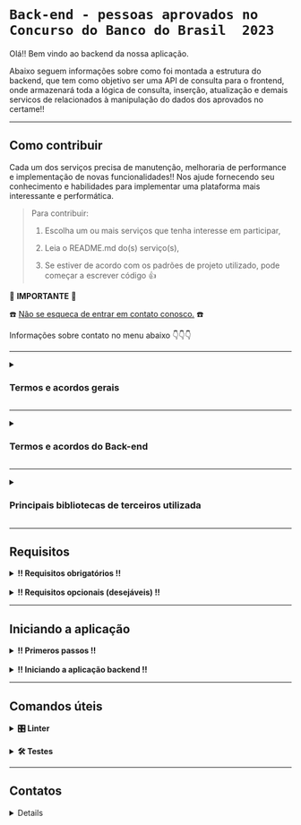 
# `Back-end - pessoas aprovados no Concurso do Banco do Brasil  2023`

Olá!! Bem vindo ao backend da nossa aplicação.

Abaixo seguem informações sobre como foi montada a estrutura do backend, que tem como objetivo ser uma API de consulta para o frontend, onde armazenará toda a lógica de consulta, inserção, atualização e demais servicos de relacionados à manipulação do dados dos aprovados no certame!!

<hr>

## Como contribuir ##
Cada um dos serviços precisa de manutenção, melhoraria de performance e implementação de novas funcionalidades!!
Nos ajude fornecendo seu conhecimento e habilidades para implementar uma plataforma mais interessante e performática.

  > Para contribuir:
  >
  > 1. Escolha um ou mais serviços que tenha interesse em participar,
  >
  > 2. Leia o README.md do(s) serviço(s),
  >  
  > 3. Se estiver de acordo com os padrões de projeto utilizado, pode começar a escrever código :thumbsup:

:loudspeaker: **IMPORTANTE** :loudspeaker:

:telephone: [Não se esqueca de entrar em contato conosco.](#contatos) :telephone:

Informações sobre contato no menu abaixo :point_down::point_down::point_down:

<hr>

<details>

  <summary>
    <strong>
      <h3>
        Termos e acordos gerais
      </h3>
    </strong>
  </summary>

Aos interessados em particiar do projeto, segue abaixo as recomendações e regras a serem seguidas para os contribuidores.
  - Cada serviço tem suas regras e recomendações específicas, consulte o README.md de cada serviço para mais detalhes.
  - Padrões de projeto devem ser seguidos, a fim de se evitar conflitos.
  - Para todos os serviços utilizamos a estrutura de [Git](https://blog.rocketseat.com.br/iniciando-com-git-github/) e [Git Flow](https://medium.com/trainingcenter/utilizando-o-fluxo-git-flow-e63d5e0d5e04).
  - Todos os serviços se integram através de containers [docker](https://www.docker.com/) - para mais informações sobre containers [docker / docker compose / docker-cli](https://docs.docker.com/get-started/overview/) consulte a documentação.
  - Aprovação e merge de cada pull requests deve ter aprovação de pelo menos 1 (um) outro colaborador.

</details>

<hr>

<details>

  <summary>
    <strong>
      <h3>
        Termos e acordos do Back-end
      </h3>
    </strong>
  </summary>

Para o backend foi escolhida linguagem `TypeScript`, sendo executada através do **NODE.JS**, para criar um API RESTful, responsável por receber requisições da aplicação frontend, e implementar as lógicas necessárias para realizar as consultas necessárias ao banco de dados.

<br>
<br>

1. Especificações **gerais** para implementações de manutenção do backend:
  - linguagem - `TypeScript`,
  - padrão de escrita e linguagem:
     - [Camel case](https://pt.wikipedia.org/wiki/CamelCase),
     - Inglês para o código,
     - PT-BR para comentários,
  - Estrutura:
    - POO - [(Progamação Orientada a Objeto)](https://pt.wikipedia.org/wiki/Orienta%C3%A7%C3%A3o_a_objetos)
    - [API RESTful](https://aws.amazon.com/pt/what-is/restful-api/#:~:text=A%20API%20RESTful%20%C3%A9%20uma,terceiros%20para%20executar%20v%C3%A1rias%20tarefas.)
    - [Arquitetura MVC](https://www.geeksforgeeks.org/mvc-framework-introduction/)
      - Controller: camada responsável por receber e mapear as requisições feitas pelo cliente (comunicação restrita com camada service).
      - Service: camada responsável por estabelecer e processar as regras de negócio (comunicação estrita com camada repository).
      - Repository:  camada responsável por realizar a conexão com banco de dados (comunicação restrita com o ORM - [Object-Relational Mapping](https://blog.cubos.academy/orm-object-relational-mapper/#)).
  - Princípios:
    - [SOLID](https://medium.com/desenvolvendo-com-paixao/o-que-%C3%A9-solid-o-guia-completo-para-voc%C3%AA-entender-os-5-princ%C3%ADpios-da-poo-2b937b3fc530)

<br>
<br>

2. Para garantir a padronização são utilizadas as seguintes ferramentas para verificação de código estático:
  - Linter:
    - [ESlint](https://eslint.org/)
    - [TypeScript-eslint](https://typescript-eslint.io/)

<br>
<br>

3. Para garantir a confiabailidade é **obrigatória** a implementação de testes. Os testes deverão seguir as seguintes especificações:
 - testes unitários:
     - biblioteca utilizada - [JEST](https://jestjs.io/pt-BR/)
 - testes de cobertura:
     - biblioteca utilizada - [JEST](https://jestjs.io/pt-BR/)
 - testes de integração:
     - biblioteca utilizada - [SuperTest](https://github.com/ladjs/supertest#readme)

<br>
<br>

⚠️
<strong>
Qualquer alteração no código, seja uma pequena correção de bug ou desenvolvimento de uma nova funcionalidade, somente será aceita se
</strong>
⚠️:
  -  Sem erros de lint no código submetido.
  -  Aprovação em todos os testes preexistentes;
  -  Aprovação em todos os novos testes implementados;
  -  taxa de cobertura do código, por testes, estiver acima do 90%;
  
</details>

<hr>

<details>

  <summary>
    <strong>
      <h3>
        Principais bibliotecas de terceiros utilizada
      </h3>
    </strong>
  </summary>

  >Para informações detalhadas sobre todas as bibliotecas de terceiros utilizadas nesse projeto acesse as informações diretamente no arquivo     `package.json`

Para novos contribuidores, acreditamos que será importante destacar quais são as principais bibliotecas de terceiros, frameworks e demais stacks que demadarão manutenção e conhecimento por aqueles que trabalharão diretamente no código da aplicação.

Assim como também documentar e deixar a disposição links úteis para consultas e aprendizados.

Bibliotecas:
1. Linguagem - [TypeScript](https://www.typescriptlang.org/docs/)
2. Runtime - [Node.js](https://nodejs.org/docs/latest/api/)
3. Web - [Express](https://expressjs.com/pt-br/starter/hello-world.html)
4. ORM - [Object-Relational Mapping](https://blog.cubos.academy/orm-object-relational-mapper/#):
   - [Sequelize](https://sequelize.org/)
   - [postgres](https://github.com/brianc/node-postgres)
6. Criptografia:
   - [JWT - Json Web Token](https://github.com/auth0/node-jsonwebtoken)
   - [Bcrypt](https://github.com/kelektiv/node.bcrypt.js#readme)
7. Testes:
   - [JEST](https://jestjs.io/pt-BR/)
   - [SuperTest](https://github.com/ladjs/supertest#readme)
8. Linter - [ESlint](https://eslint.org/)
  
</details>

<hr>

## Requisitos ##

<details>

  <summary>
    <strong>
      !! Requisitos obrigatórios !!
    </strong>
  </summary>

  <br>
  
  1. Docker :red_circle::

       - Para verificar a instalação do `docker` execute no terminal:

         ```
         $ docker --version
         ```

         caso o retorno seja algo como:

         ```
         $ docker: command not found
         ```

         siga pra este [link - Instalação do Docker Engine -](https://docs.docker.com/engine/install/) para realizar a instalação do Docker.

  <br>
  <br>

  2. Node.js :red_circle::
     
      - Para verificar a instalação do `node` execute no terminal:

        ```
        $ node --version
        ```
        
        caso o retorno seja algo como:

        ```
        $ Command 'node' not found, but can be installed with:
        $ sudo apt install nodejs
        ```

        siga pra este [link - Inslação do Node através do NVM -](https://github.com/nvm-sh/nvm#installing-and-updating) para realizar a instalação do node.js.

</details>

<br>

<details>
  <summary>
    <strong>
      !! Requisitos opcionais (desejáveis) !!
    </strong>
  </summary>

  <br>

  1. Python versão 3 ou superior :green_circle::

       - Para verificar a instalção do `Python` execute no terminal:
         ```
         $ python3 --version
         ```

         caso o retorno seja algo como:

         ```
         $ command not found: python
         ```

         siga para esse [link - Instalação do python -](https://wiki.python.org/moin/BeginnersGuide/Download) para realizar a instalação do python 3 ou superior.
  
</details>

<hr>

## Iniciando a aplicação ##

<details>

  <summary>
    <strong>
      ‼ Primeros passos !!
    </strong>
  </summary>

<br>

1. Clone o repositório
   - Use o comando:
     - `git clone <url do repositório>`
   - Entre na pasta do repositório que você acabou de clonar:
     - `cd <nome do repositório>`
   - Entre na pasta do backend:
     - `cd backend`

<br>
<br>
  
2. Crie um arquvivo `.env`:
   - User o comando abaixo para criar uma arquivo para definir as variáveis de ambiente:

     ```
     $ touch .env
     ```

   - Abra o arquivo `.env` no editor de códido de sua preferência e defina as seguintes variáveis de ambiente:

     ```
     1.  POSTGRES_DB=defina_o_nome_do_db
     2.  POSTGRES_USER=defina_um_usuário
     3.  POSTGRES_PASSWORD=defina_uma_senha
     4.  PORT_DB=defina_uma_porta
     5.  PORT_BACK=defina_uma_porta
     6.  HOST_BACK=defina_o_host
     7.  JWT_SECRET=segredo-jwt
     8.  JWT_EXPIRATION=tempo-de-expiracao
     ```

   - caso não tenha familiaridae com alguma das variáveis de ambiente citadas acima consulte:
     - [PostgresSQL](https://www.postgresql.org/docs/16/tutorial.html) ou [docker-postgres](https://hub.docker.com/_/postgres)
     - [JWT - Json Web Token](https://github.com/auth0/node-jsonwebtoken)

<br>
<br>
  
3. Inicie o conatainer do banco de dados com o Docker através de uma das opções abaixo:
   - <details><summary>Através do <code>docker compose</code> (Recomendado):</summary>
     
     <br>
   
     - Retorne ao diretório superior com o comando:
     
       ```
       $ cd ..
       ```
     
     <br>
     
     - User o comando abaixo para criar uma arquivo para definir as variáveis de ambiente:

       ```
       $ touch .env
       ```
     
     <br>
     
     - Abra o arquivo `.env` no editor de códido de sua preferência e defina as seguintes variáveis de ambiente:

       ```
       1.  POSTGRES_DB=defina_o_nome_do_db
       2.  POSTGRES_USER=defina_um_usuário
       3.  POSTGRES_PASSWORD=defina_uma_senha
       4.  PORT_DB=defina_uma_porta
       5.  PORT_BACK=defina_uma_porta
       6.  HOST_BACK=defina_o_host
       7.  JWT_SECRET=segredo-jwt
       8.  JWT_EXPIRATION=tempo-de-expiracao
       ```

     **Observação**: As variáveis de ambiente definidas neste arquivo **DEVEM** coincidir com as variáveis definidas anteriormente no arquivo `.env` do diretório `backend` criadas no passo 2.

     <br>
     
     - Inicie o banco de dados através do comando:

       ```
       $ docker compose up db -d
       ```

       Caso esteja usando uma versão mais antiga do Docker, e o comando acima resultar em erro, tente o comando abaixo:

       ```
       $ docker-compose up db -d
       ```
  
     </details>
     
   - <details><summary>Através do diretório do banco de dados:</summary>
     
     <br>
     
     - Mude para o diretório `database` na raiz do projeto com o comando:

       ```
       $ cd ../database
       ```

     <br>
     
     - User o comando abaixo para criar uma arquivo para definir as variáveis de ambiente:

       ```
       $ touch .env
       ```

     <br>
     
     - Abra o arquivo `.env` no editor de códido de sua preferência e defina as seguintes variáveis de ambiente:

       ```
       1.  PORT_DB=defina_uma_porta
       2.  POSTGRES_USER=defina_um_usuário
       3.  POSTGRES_PASSWORD=defina_uma_senha
       4.  POSTGRES_DB=defina_o_nome_do_db
       ```
     **Observação**: As variáveis de ambiente definidas neste arquivo **DEVEM** coincidir com as variáveis definidas anteriormente no arquivo `.env` do diretório `backend` criadas no passo 2.

     <br>
     
     - User os comandos abaixo para criar o banco de dados através do `Dockerfile` e iniciar uma `network`:

       ```
       $ docker build -t database .
       $ docker network create aprovados_bb
       $ docker run --name db --env-file .env -p 5432:5432 -v ./data:/var/lib/postgresql/data --rm --network=aprovados_bb -d database
       ```

     </details>
     
   - <details><summary>Através da criação de containers manualmente:</summary>
     
     <br>
     
     - Use o comando abaixo para criar um container para o banco de dados, criar uma `network`, e configurar as variáveis de ambinte:

       ```
       $ docker network create aprovados_bb
       $ docker create --name db \
       --env-file .env \
       -p 5432:5432 \
       -v ${PWD}/../database/data:/var/lib/postgresql/data \
       --rm \
       --network=aprovados_bb \
       postgres:16

       $ docker cp ${PWD}/../database/uuid_install.sh:/docker-entrypoint-initdb.d/
       $ docker start db
       ```

     </details>

<br>
<br>

4. Após iniciado o banco, verifique se o container está ativo e operacional com uma das opções abaixo:
     - Inicie alguma aplicação para acesso ao postgres. Ex.: [Dbeaver](https://dbeaver.io/download/), [pgAdmin](https://www.pgadmin.org/)
       
       ou
   
     - Acesse via terminal com os comandos:
       
       ```
       $ docker exec -i -t db sh
       $ psql -U $POSTGRES_USER -d $POSTGRES_DB -h localhost -p 5432 -W
       ```

</details>

<br>

<details>

  <summary>
    <strong>
      ‼ Iniciando a aplicação backend !!
    </strong>
  </summary>

  <br>

  Uma vez o **banco de dados** está operacional, será possível iniciar o backend da aplicação. Ressaltamos que não é possível inicar o serviço backend sem a devida conexão a um banco de dados, em razão da integração entre a biblioteca de ORM - (Object-Relational Mapping) e o banco de dados (database/db).

  Para iniciar a aplicação em ambiente de `desenvolvimento` use os seguintes comandos:
    
  ```
  $ npm install
  $ npm run dev
  ```

  Para iniciar a aplicação em ambiente de `produção` use os seguintes comandos:

  ```
  $ cd ..
  $ docker compose up backend -d
  ```

</details>

<hr>

## Comandos úteis ##

<details>

  <summary>
    <strong>
      <strong>🎛 Linter</strong>
    </strong>
  </summary>

  <br>

  Para garantir a qualidade do código, utilizamos neste projeto o `Eslint`.
  Assim garantimos alinhamento com as boas práticas de desenvolvimento, legíbilidade do código e facilita a manutenção!
  
  Para poder executar o `Eslint` certifique-se que realizou a instalação das dependências do projeto.
  Se você seguiu o passo-a-passo até aqui é esperado que tenha uma pasta com nome `node_modules` dentro do diretório `backend`.
  
  Caso tenha pulado alguma etapa, e não tenha a pasta acima mencionada dentro do diretório `backend`, execute o comando:
  
  ```
  $ npm install
  ```

  Uma vez que os pacotes estão devidamente instalados, para executar localmente a avaliação do linter - `Eslint` - execute o comando abaixo:
  
  ```
  $ npm run lint
  ```

  Se a análise do `Eslint` encontrar irregularidades no seu código, estas serão exibidas no
seu terminal. Se a avaliação do `Eslint` não encontrar irregularidades nada será impresso no terminal.

  Para váriar irregularidades apontadas pelo `Eslint`, essa biblioteca é capaz de consertá-las automaticamente, basta executar o comando abaixo:
  
  ```
  $ npm run lint:fix
  ```

⚠️ **Observação**: Apesar da biblioteca ser capaz de consertar várias irregularidades automaticamente, **NÃO** quer dizer que ela seja capaz de consertar **TODAS**. Portanto, depois de realizar as correções, execute a avaliação do linter novamente!! E quando for o caso, será necessário que você **DESENVOLVEDOR** faça correções manualmente. ⚠️


  Recomendação
  ------------
  
  Recomendamos que você instale o plugin do `Eslint` na sua `IDE`. Todas as principais `IDE's` disponíveis no mercado tem plugins para `Eslint`. Segue abaixo links para instalação do puglin:
  - [VSCODE](https://marketplace.visualstudio.com/items?itemName=dbaeumer.vscode-eslint)
  - [IntelliJ](https://plugins.jetbrains.com/plugin/7494-eslint)
  - [PhpStorm](https://plugins.jetbrains.com/plugin/7494-eslint)
  - [Eclipse](https://marketplace.eclipse.org/content/wild-web-developer-html-css-javascript-typescript-nodejs-angular-json-yaml-kubernetes-xml)
  - para outras IDE's consulte a página oficial [nesse link](https://eslint.org/docs/latest/use/integrations)

⚠️ **PULL REQUESTS COM IRREGULARIDADES DE LINTER (`Eslint`) NÃO SERÃO APROVADOS. ATENTE-SE PARA RESOLVER A IRREGULARIDADES ANTES
DE SUBMETER AS ALTERAÇÕES!** ⚠️
  
</details>

<br>

<details>
  <summary>
    <strong>🛠 Testes</strong>
  </summary>

<br>

  As duas bibliotecas de testes tem, felizmente, uma boa integração. A biblioteca de teste principal é o [JEST](https://jestjs.io/pt-BR/), que está sendo utilizada para desenvolver testes unitários e testes de cobertura.

  A segunda biblioteca de teste - [SuperTest](https://github.com/ladjs/supertest#readme) - tem a função de realizar os testes de integração, uma vez essa biblioteca foi craida para simular requisições HTTP, e é plenamente integrável com o JEST.

  Os testes estão dividos em baterias ("suitcases"), e numeradas de forma crescente, a fim de otimizar a realização de testes específicos.

  <br>

  Para executar todos os testes basta rodar o comando:
  
  ```
  $ npm test
  ```

  <br>

  Afim de otimizar tempo e recursos de processamento, é possível executar "suitcases" de teste individuais.
  Para executar apenas alguma bateria específica de testes execute o comando abaixo:
  
  ```
  $ npm run test -t "número do arquivo de teste"
  ```

  <br>

  A numeração dos testes **UNITÁRIOS** está subdividada da seguinte forma:
  
  - `0x-testName.test.ts`: Testes unitários referentes à camada controller;
  - `1x-testName.test.ts`: Testes unitários referentes à camada service;
  - `2x-testName.test.ts`: Testes unitários referentes à camada repository;
  - `3x-testName.test.ts`: Testes unitários referentes aos middlewares;
  - `4x-testName.test.ts`: Testes unitários referentes aos utilitários (utils);
  - `5x-testName.test.ts`: Testes unitários referentes aos helpers;

  A numeração dos tests **DE INTEGRAÇÃO** está subdividada da seguinte forma:
  
  - `eox-testName.test.ts`: Teste de integração referente à rota "/health";
  - `e1x-testName.test.ts`: Teste de integração referente à rota "/login";
  - `e2x-testName.test.ts`: Teste de integração referente à rota "/user";

  <br>

  Para testes de cobertura, execute o comando abaixo:

  ```
  $ npm run test:coverage
  ```

  **Observarção**: Para realizar a verificação da cobertura do código por testes, esse comando executa todos os testes. Portanto, é uma execução lenta e que consumirá muitos recursos da máquina. Ao final da avaliação será exibido no terminal todos os dados de cobertura de testes, e será criado automaticamente um diretório de nome `coverage` que armazenará esses dados.

  <br>
  <br>

  Executando apenas **UM** teste, ou pulando algum teste.
  -------------------------------------------------------

  Ainda quanto à execuções individuais de testes, a biblioteca do [JEST](https://jestjs.io/pt-BR/) detêm 2 palavras reservadas, sendo elas `only` e `skip`.
  
  Utilizando dessas palavras é possível executar apenas **UM** caso específico de teste, como no exemplo abaixo:

  ```
  test.only('it is raining', () => {
    expect(inchesOfRain()).toBeGreaterThan(0);
  });

  test('it is not snowing', () => {
    expect(inchesOfSnow()).toBe(0);
  });
  ```

  Ou executar apenas **UMA** "suitcase" específica, como no exemplo abaixo:

  ```
  describe.only('my beverage', () => {
    test('is delicious', () => {
      expect(myBeverage.delicious).toBeTruthy();
    });

    test('is not sour', () => {
      expect(myBeverage.sour).toBeFalsy();
    });
  });

  describe('my other beverage', () => {
    // ... will be skipped
  });
  ```

  A outra palavra reservada, pula um caso de teste, ou uma "suitcase" de testes, como nos exemplos a seguir:

  Caso em que **UM** teste é pulado
  
  ```
  test('it is raining', () => {
    expect(inchesOfRain()).toBeGreaterThan(0);
  });

  test.skip('it is not snowing', () => {
    expect(inchesOfSnow()).toBe(0);
  });
  ```

  Caso em que **UMA** "suitcase" de teste é pulado

  ```
  describe('my beverage', () => {
    test('is delicious', () => {
      expect(myBeverage.delicious).toBeTruthy();
    });

    test('is not sour', () => {
      expect(myBeverage.sour).toBeFalsy();
    });
  });

  describe.skip('my other beverage', () => {
    // ... will be skipped
  });
  ```

  ⚠️ **Observação**: Lembre-se que para executar apenas **UM** teste ou apenas **UMA** "suitcase" de testes é necessário usar o comando `npm run test -t "número do teste"`. Caso use o comando `npm test` todas as "suitcases" serão executadas, pois a biblioteca JEST executa os testes em paralelo para otimizar o tempo de execução capacidade de processamento. ⚠️

:books: Para mais informações sobre a biblioteca de testes [JEST](https://jestjs.io/pt-BR/) utilize a documentação oficial. :books:

</details>

<hr>

## Contatos ##

<details>
  
### **Envie** uma mensagem para os nossos colaboradores. ###
>  Tire dúvidas!
>
> Proponha mudanças!
>
> Informe que tem interesse em colaborar, e em que parte pode ajudar!
>
> De feedback sobre as implementações!
>
> Nos ajude a fazer essa aplicação algo INCRÍVEL! :star_struck:

Colaboradores :busts_in_silhouette: :

  -  Felipe
      - ![image](https://img.shields.io/badge/Gmail-D14836?style=for-the-badge&logo=gmail&logoColor=white) :: felipe.raindo+dev@gmail.com
        
      - ![image](https://img.shields.io/badge/GitHub-100000?style=for-the-badge&logo=github&logoColor=white) :: @feliperaindo
        
      - ![image](https://img.shields.io/badge/LinkedIn-0077B5?style=for-the-badge&logo=linkedin&logoColor=white) :: @feliperaindo
        
      - ![image](https://dcbadge.vercel.app/api/shield/555185291770593302) :: @sazanh

</details>
